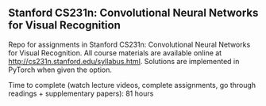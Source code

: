 ## Stanford CS231n: Convolutional Neural Networks for Visual Recognition

Repo for assignments in Stanford CS231n: Convolutional Neural Networks for Visual Recognition. All course materials are available online at http://cs231n.stanford.edu/syllabus.html. Solutions are implemented in PyTorch when given the option.

Time to complete (watch lecture videos, complete assignments, go through readings + supplementary papers): 81 hours
